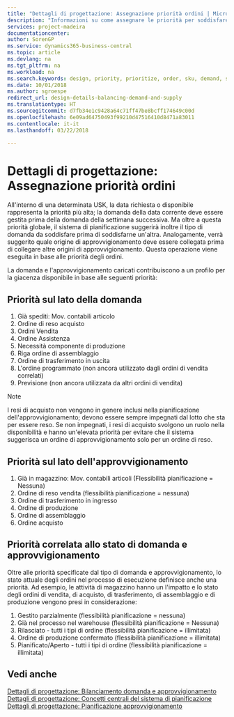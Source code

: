```yaml
---
title: "Dettagli di progettazione: Assegnazione priorità ordini | Microsoft Docs"
description: "Informazioni su come assegnare le priorità per soddisfare domanda e approvvigionamento."
services: project-madeira
documentationcenter: 
author: SorenGP
ms.service: dynamics365-business-central
ms.topic: article
ms.devlang: na
ms.tgt_pltfrm: na
ms.workload: na
ms.search.keywords: design, priority, prioritize, order, sku, demand, supply
ms.date: 10/01/2018
ms.author: sgroespe
redirect_url: design-details-balancing-demand-and-supply
ms.translationtype: HT
ms.sourcegitcommit: d7fb34e1c9428a64c71ff47be8bcff174649c00d
ms.openlocfilehash: 6e09ad64750493f99210d47516410d8471a83011
ms.contentlocale: it-it
ms.lasthandoff: 03/22/2018

---
```

# <a name="design-details-prioritizing-orders"></a>Dettagli di progettazione: Assegnazione priorità ordini
All'interno di una determinata USK, la data richiesta o disponibile rappresenta la priorità più alta; la domanda della data corrente deve essere gestita prima della domanda della settimana successiva. Ma oltre a questa priorità globale, il sistema di pianificazione suggerirà inoltre il tipo di domanda da soddisfare prima di soddisfarne un'altra. Analogamente, verrà suggerito quale origine di approvvigionamento deve essere collegata prima di collegare altre origini di approvvigionamento. Questa operazione viene eseguita in base alle priorità degli ordini.  

La domanda e l'approvvigionamento caricati contribuiscono a un profilo per la giacenza disponibile in base alle seguenti priorità:  

## <a name="priorities-on-the-demand-side"></a>Priorità sul lato della domanda  
1. Già spediti: Mov. contabili articolo  
2. Ordine di reso acquisto  
3. Ordini Vendita  
4. Ordine Assistenza  
5. Necessità componente di produzione  
6. Riga ordine di assemblaggio  
7. Ordine di trasferimento in uscita  
8. L'ordine programmato (non ancora utilizzato dagli ordini di vendita correlati)  
9. Previsione (non ancora utilizzata da altri ordini di vendita)  

> [!NOTE]  
>  I resi di acquisto non vengono in genere inclusi nella pianificazione dell'approvvigionamento; devono essere sempre impegnati dal lotto che sta per essere reso. Se non impegnati, i resi di acquisto svolgono un ruolo nella disponibilità e hanno un'elevata priorità per evitare che il sistema suggerisca un ordine di approvvigionamento solo per un ordine di reso.  

## <a name="priorities-on-the-supply-side"></a>Priorità sul lato dell'approvvigionamento  
1. Già in magazzino: Mov. contabili articoli (Flessibilità pianificazione = Nessuna)  
2. Ordine di reso vendita (flessibilità pianificazione = nessuna)  
3. Ordine di trasferimento in ingresso  
4. Ordine di produzione  
5. Ordine di assemblaggio  
6. Ordine acquisto  

## <a name="priority-related-to-the-state-of-demand-and-supply"></a>Priorità correlata allo stato di domanda e approvvigionamento  
Oltre alle priorità specificate dal tipo di domanda e approvvigionamento, lo stato attuale degli ordini nel processo di esecuzione definisce anche una priorità. Ad esempio, le attività di magazzino hanno un l'impatto e lo stato degli ordini di vendita, di acquisto, di trasferimento, di assemblaggio e di produzione vengono presi in considerazione:  

1. Gestito parzialmente (flessibilità pianificazione = nessuna)  
2. Già nel processo nel warehouse (flessibilità pianificazione = Nessuna)  
3. Rilasciato - tutti i tipi di ordine (flessibilità pianificazione = illimitata)  
4. Ordine di produzione confermato (flessibilità pianificazione = illimitata)  
5. Pianificato/Aperto - tutti i tipi di ordine (flessibilità pianificazione = illimitata)  

## <a name="see-also"></a>Vedi anche  
[Dettagli di progettazione: Bilanciamento domanda e approvvigionamento](design-details-balancing-demand-and-supply.md)   
[Dettagli di progettazione: Concetti centrali del sistema di pianificazione](design-details-central-concepts-of-the-planning-system.md)   
[Dettagli di progettazione: Pianificazione approvvigionamento](design-details-supply-planning.md)

